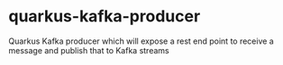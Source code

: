 # quarkus-kafka-producer
Quarkus Kafka producer which will expose a rest end point to receive a message and publish that to Kafka streams 
